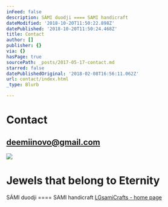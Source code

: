 ```yaml
---
inFeed: false
description: SÁMI duodji ==== SAMI handicraft
dateModified: '2018-10-20T11:50:22.898Z'
datePublished: '2018-10-20T11:50:24.468Z'
title: Contact
author: []
publisher: {}
via: {}
hasPage: true
sourcePath: _posts/2017-05-17-contact.md
starred: false
datePublishedOriginal: '2018-02-08T16:56:11.062Z'
url: contact/index.html
_type: Blurb

---
```

# **Contact**

## **deemiinovo@gmail.com**
![](https://the-grid-user-content.s3-us-west-2.amazonaws.com/fd3f0a00-a383-443e-8635-e21e3157a30d.jpg)

# Jewels that belong to Eternity

SÁMI duodji ==== SAMI handicraft
[LGsamiCrafts - home page][0]

[0]: https://thegrid.ai/lgsamicrafts/
